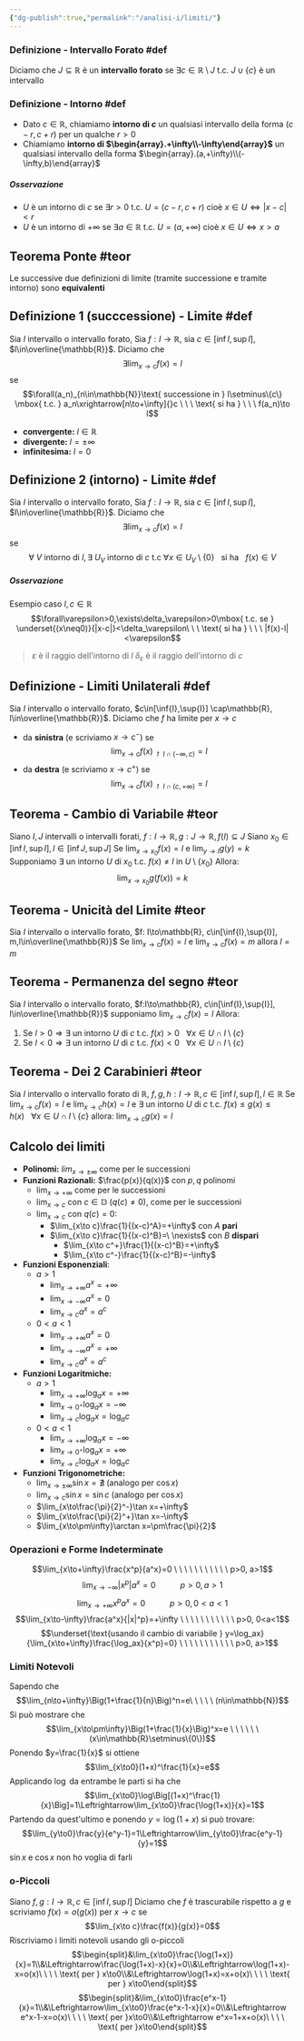 ```yaml
---
{"dg-publish":true,"permalink":"/analisi-i/limiti/"}
---
```


### Definizione - Intervallo Forato #def 
Diciamo che $J\subseteq\mathbb{R}$ è un **intervallo forato** se $\exists c\in\mathbb{R}\setminus J \mbox{ t.c. } J\cup\{c\}$ è un intervallo 

### Definizione - Intorno #def 
- Dato $c\in\mathbb{R}$, chiamiamo **intorno di $c$** un qualsiasi intervallo della forma $(c-r,c+r)$ per un qualche $r>0$
- Chiamiamo **intorno di $\begin{array}.+\infty\\-\infty\end{array}$** un qualsiasi intervallo della forma $\begin{array}.(a,+\infty)\\(-\infty,b)\end{array}$
##### Osservazione
- $U$ è un intorno di $c$ se $\exists r>0\mbox{ t.c. }U=(c-r,c+r)$ cioè $x\in U\Leftrightarrow|x-c|<r$
- $U$ è un intorno di $+\infty$ se $\exists a\in\mathbb{R}\mbox{ t.c. }U=(a,+\infty)$ cioè $x\in U\Leftrightarrow x>a$

## Teorema Ponte #teor
Le successive due definizioni di limite (tramite successione e tramite intorno) sono **equivalenti**
## Definizione 1 (succcessione) - Limite #def 
Sia $I$ intervallo o intervallo forato,
Sia $f:I\to\mathbb{R}$, sia $c\in\Big[\inf I, \sup I\Big]$,
$l\in\overline{\mathbb{R}}$.
Diciamo che 
$$\exists\lim_{x\to c}f(x)=l$$
se 
$$\forall(a_n)_{n\in\mathbb{N}}\text{ successione in } I\setminus\{c\} \mbox{ t.c. } a_n\xrightarrow[n\to+\infty]{}c \ \ \ \text{ si ha } \ \ \ f(a_n)\to l$$
- **convergente:** $l\in\mathbb{R}$
- **divergente:** $l=\pm\infty$
- **infinitesima:** $l=0$

## Definizione 2 (intorno) - Limite #def
Sia $I$ intervallo o intervallo forato,
Sia $f:I\to\mathbb{R}$, sia $c\in\Big[\inf I, \sup I\Big]$,
$l\in\overline{\mathbb{R}}$.
Diciamo che
$$\exists\lim_{x\to c}f(x)=l$$
se
$$\forall\ V \text{ intorno di } l,\exists\ U_V \text{ intorno di } c \mbox{ t.c } \forall x\in U_V\setminus\{0\}\ \ \text{ si ha }\ \ f(x)\in V$$
##### Osservazione
Esempio caso $l,c\in\mathbb{R}$ 
$$\forall\varepsilon>0,\exists\delta_\varepsilon>0\mbox{ t.c. se } \underset{(x\neq0)}{|x-c|}<\delta_\varepsilon\ \ \ \text{ si ha } \ \ \ |f(x)-l|<\varepsilon$$ 
> $\varepsilon$ è il raggio dell'intorno di $l$
> $\delta_\varepsilon$ è il raggio dell'intorno di $c$

## Definizione - Limiti Unilaterali #def 
Sia $I$ intervallo o intervallo forato, $c\in[\inf{I},\sup{I}] \cap\mathbb{R}, l\in\overline{\mathbb{R}}$.
Diciamo che $f$ ha limite per $x\to c$ 
- da **sinistra** (e scriviamo $x\to c^-$) se
$$\lim_{x\to c}f(x)_{\restriction{I\cap(-\infty,c)}}=l$$
- da **destra** (e scriviamo $x\to c^+$) se
$$\lim_{x\to c}f(x)_{\restriction{I\cap(c,+\infty)}}=l$$
## Teorema - Cambio di Variabile #teor 
Siano $I, J$ intervalli o intervalli forati, $f:I\to\mathbb{R},g:J\to\mathbb{R},f(I)\subseteq J$
Siano $x_0\in[\inf{I},\sup{I}], l\in[\inf{J},\sup{J}]$
Se $\lim_{x\to x_0}f(x)=l$ e $\lim_{y\to l}g(y)=k$
Supponiamo $\exists$ un intorno $U$ di $x_0 \mbox{ t.c. } f(x)\neq l$ in $U\setminus\{x_0\}$
Allora:
$$\lim_{x\to x_0}g(f(x))=k$$

## Teorema - Unicità del Limite #teor 
Sia $I$ intervallo o intervallo forato,
$f: I\to\mathbb{R}, c\in[\inf{I},\sup{I}], m,l\in\overline{\mathbb{R}}$
Se $\lim_{x\to c}f(x)=l$ e $\lim_{x\to c}f(x)=m$
allora $l=m$

## Teorema - Permanenza del segno #teor 
Sia $I$ intervallo o intervallo forato,
$f:I\to\mathbb{R}, c\in[\inf{I},\sup{I}], l\in\overline{\mathbb{R}}$
supponiamo $\lim_{x\to c}f(x)=l$
Allora:
1) Se $l>0\Rightarrow\exists$ un intorno $U$ di $c \mbox{ t.c. } f(x)>0 \ \ \ \forall x\in U\cap I \setminus\{c\}$
2) Se $l<0\Rightarrow\exists$ un intorno $U$ di $c \mbox{ t.c. } f(x)<0 \ \ \ \forall x\in U\cap I \setminus\{c\}$

## Teorema - Dei 2 Carabinieri #teor 
Sia $I$ intervallo o intervallo forato di $\mathbb{R}$,
$f,g,h:I\to\mathbb{R}, c\in[\inf{I},\sup{I}], l\in\mathbb{R}$
Se $\lim_{x\to c}f(x)=l$ e $\lim_{x\to c}h(x)=l$
e $\exists$ un intorno $U$ di $c\mbox{ t.c. } f(x)\le g(x)\le h(x) \ \ \ \forall x \in U\cap I\setminus\{c\}$ allora: $\lim_{x\to c}g(x)=l$

## Calcolo dei limiti
- **Polinomi:** $lim_{x\to\pm\infty}$ come per le successioni
- **Funzioni Razionali:** $\frac{p(x)}{q(x)}$ con $p,q$ polinomi
	- $\lim_{x\to+\infty}$ come per le successioni
	- $\lim_{x\to c}$ con $c\in\mathbb{D}\ (q(c)\neq0)$, come per le successioni
	- $\lim_{x\to c}$ con $q(c)=0$:
		- $\lim_{x\to c}\frac{1}{(x-c)^A}=+\infty$ con $A$ **pari**
		- $\lim_{x\to c}\frac{1}{(x-c)^B}=\ \nexists$ con $B$ **dispari**
			- $\lim_{x\to c^+}\frac{1}{(x-c)^B}=+\infty$
			- $\lim_{x\to c^-}\frac{1}{(x-c)^B}=-\infty$
- **Funzioni Esponenziali**:
	- $a>1$
		- $\lim_{x\to+\infty}a^x=+\infty$
		- $\lim_{x\to-\infty}a^x=0$
		- $\lim_{x\to c}a^x=a^c$
	- $0<a<1$
		- $\lim_{x\to+\infty}a^x=0$
		- $\lim_{x\to-\infty}a^x=+\infty$
		- $\lim_{x\to c}a^x=a^c$
- **Funzioni Logaritmiche:**
	- $a>1$
		- $\lim_{x\to+\infty}\log_ax=+\infty$
		- $\lim_{x\to0^+}\log_ax=-\infty$
		- $\lim_{x\to c}\log_ax=\log_ac$
	- $0<a<1$
		- $\lim_{x\to+\infty}\log_ax=-\infty$
		- $\lim_{x\to0^+}\log_ax=+\infty$
		- $\lim_{x\to c}\log_ax=\log_ac$
- **Funzioni Trigonometriche:**
	- $\lim_{x\to\pm\infty}\sin x = \nexists$  (analogo per $\cos x$)
	- $\lim_{x\to c}\sin x=\sin c$ (analogo per $\cos x$)
	- $\lim_{x\to\frac{\pi}{2}^-}\tan x=+\infty$ 
	- $\lim_{x\to\frac{\pi}{2}^+}\tan x=-\infty$ 
	- $\lim_{x\to\pm\infty}\arctan x=\pm\frac{\pi}{2}$  
### Operazioni e Forme Indeterminate
$$\lim_{x\to+\infty}\frac{x^p}{a^x}=0 \ \ \ \ \ \ \ \ \ \ \ p>0, a>1$$
$$\lim_{x\to-\infty}|x^p|a^x=0 \ \ \ \ \ \ \ \ \ \ \ p>0, a>1$$
$$\lim_{x\to+\infty}x^pa^x=0 \ \ \ \ \ \ \ \ \ \ \ p>0, 0<a<1$$
$$\lim_{x\to-\infty}\frac{a^x}{|x|^p}=+\infty \ \ \ \ \ \ \ \ \ \ \ p>0, 0<a<1$$
$$\underset{\text{usando il cambio di variabile } y=\log_ax}{\lim_{x\to+\infty}\frac{\log_ax}{x^p}=0} \ \ \ \ \ \ \ \ \ \ \ p>0, a>1$$
### Limiti Notevoli
Sapendo che
$$\lim_{n\to+\infty}\Big(1+\frac{1}{n}\Big)^n=e\ \ \ \ \ (n\in\mathbb{N})$$
Si può mostrare che 
$$\lim_{x\to\pm\infty}\Big(1+\frac{1}{x}\Big)^x=e \ \ \ \ \ \ (x\in\mathbb{R}\setminus\{0\})$$
Ponendo $y=\frac{1}{x}$ si ottiene
$$\lim_{x\to0}(1+x)^\frac{1}{x}=e$$
Applicando $\log$ da entrambe le parti si ha che
$$\lim_{x\to0}\log\Big[(1+x)^\frac{1}{x}\Big]=1\Leftrightarrow\lim_{x\to0}\frac{\log(1+x)}{x}=1$$
Partendo da quest'ultimo e ponendo $y=\log(1+x)$ si può trovare:
$$\lim_{y\to0}\frac{y}{e^y-1}=1\Leftrightarrow\lim_{y\to0}\frac{e^y-1}{y}=1$$
$\sin x$ e $\cos x$ non ho voglia di farli

### o-Piccoli
Siano $f,g:I\to\mathbb{R}, c\in[\inf I, \sup I]$
Diciamo che $f$ è trascurabile rispetto a $g$ e scriviamo $f(x)=o(g(x))$ per $x\to c$ se
$$\lim_{x\to c}\frac{f(x)}{g(x)}=0$$
Riscriviamo i limiti notevoli usando gli o-piccoli
$$\begin{split}&\lim_{x\to0}\frac{\log(1+x)}{x}=1\\&\Leftrightarrow\frac{\log(1+x)-x}{x}=0\\&\Leftrightarrow\log(1+x)-x=o(x)\ \ \ \ \text{ per } x\to0\\&\Leftrightarrow\log(1+x)=x+o(x)\ \ \ \ \text{ per } x\to0\end{split}$$
$$\begin{split}&\lim_{x\to0}\frac{e^x-1}{x}=1\\&\Leftrightarrow\lim_{x\to0}\frac{e^x-1-x}{x}=0\\&\Leftrightarrow e^x-1-x=o(x)\ \ \ \ \text{ per }x\to0\\&\Leftrightarrow e^x=1+x+o(x)\ \ \ \ \text{ per }x\to0\end{split}$$
